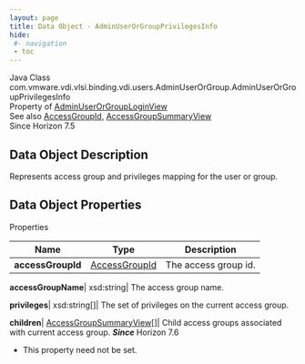 ```yaml
---
layout: page
title: Data Object - AdminUserOrGroupPrivilegesInfo
hide:
 #- navigation
 - toc
---
```






Java Class
    com.vmware.vdi.vlsi.binding.vdi.users.AdminUserOrGroup.AdminUserOrGroupPrivilegesInfo  
Property of
     [AdminUserOrGroupLoginView](vdi.users.AdminUserOrGroup.AdminUserOrGroupLoginView.md#field_detail)  
See also
     [AccessGroupId](vdi.entity.AccessGroupId.md), [AccessGroupSummaryView](vdi.users.AccessGroup.AccessGroupSummaryView.md)  
Since 
    Horizon 7.5

## Data Object Description 

Represents access group and privileges mapping for the user or group. 

## Data Object Properties

Properties

Name |  Type |  Description   
---|---|---  
**accessGroupId**| [AccessGroupId](vdi.entity.AccessGroupId.md)|  The access group id.   
  
**accessGroupName**|  xsd:string|  The access group name.   
  
**privileges**|  xsd:string[]|  The set of privileges on the current access group.   
  
**children**| [AccessGroupSummaryView[]](vdi.users.AccessGroup.AccessGroupSummaryView.md)|  Child access groups associated with current access group.  **_Since_** Horizon 7.6  


 * This property need not be set.

  
  

  

